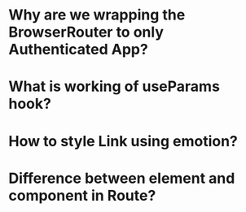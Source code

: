 # Why are we wrapping the BrowserRouter to only Authenticated App?

# What is working of useParams hook?

# How to style Link using emotion?

# Difference between element and component in Route?
